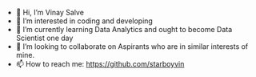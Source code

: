 - 👋 Hi, I’m Vinay Salve
- 👀 I’m interested in coding and developing
- 🌱 I’m currently learning Data Analytics and ought to become Data Scientist one day
- 💞️ I’m looking to collaborate on Aspirants who are in similar interests of mine.
- 📫 How to reach me: https://github.com/starboyvin

<!---
starboyvin/starboyvin is a ✨ special ✨ repository because its `README.md` (this file) appears on your GitHub profile.
You can click the Preview link to take a look at your changes.
--->
